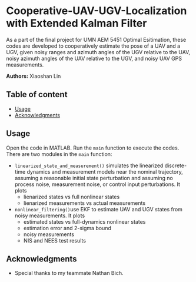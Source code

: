 # Cooperative-UAV-UGV-Localization with Extended Kalman Filter

As a part of the final project for UMN AEM 5451 Optimal Esitimation, these codes are developed to cooperatively estimate the pose of a UAV and a UGV, given noisy ranges and azimuth angles of the UGV relative to the UAV, noisy azimuth angles of  the UAV relative to the UGV, and noisy UAV GPS measurements.

**Authors:** Xiaoshan Lin

## Table of content
- [Usage](#usage)
- [Acknowledgments](#acknowledgments)

## Usage
Open the code in MATLAB. Run the `main` function to execute the codes. There are two modules in the `main` function: 
- `linearized_state_and_measurement()` simulates the linearized discrete-time dynamics and measurement models near the nominal trajectory, assuming a reasonable initial state perturbation and assuming no process noise, measurement noise, or control input perturbations. It plots
    + lienarized states vs full nonlinear states
    + lienarized measurements vs actual measurements
- `nonlinear_filtering()`use EKF to estimate UAV and UGV states from noisy measurements. It plots
    + estimated states vs full-dynamics nonlinear states 
    + estimation error and 2-sigma bound
    + noisy measurements
    + NIS and NEES test results

## Acknowledgments

- Special thanks to my teammate Nathan Bich.
